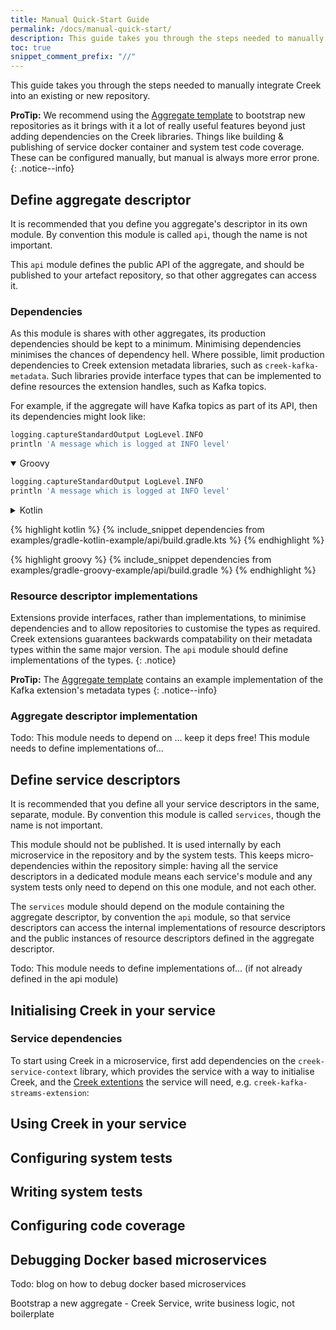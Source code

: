 ```yaml
---
title: Manual Quick-Start Guide
permalink: /docs/manual-quick-start/
description: This guide takes you through the steps needed to manually integrate Creek into an existing or new repository.
toc: true
snippet_comment_prefix: "//"
---
```


This guide takes you through the steps needed to manually integrate Creek into an existing or new repository.

**ProTip:** We recommend using the [Aggregate template](/aggregate-template) to bootstrap new repositories as it brings with it a lot 
of really useful features beyond just adding dependencies on the Creek libraries. Things like building & publishing
of service docker container and system test code coverage. These can be configured manually, but manual is always 
more error prone.
{: .notice--info}

## Define aggregate descriptor

It is recommended that you define you aggregate's descriptor in its own module. 
By convention this module is called `api`, though the name is not important.

This `api` module defines the public API of the aggregate, and should be published to your artefact repository, 
so that other aggregates can access it.

### Dependencies

As this module is shares with other aggregates, its production dependencies should be kept to a minimum. 
Minimising dependencies minimises the chances of dependency hell. 
Where possible, limit production dependencies to Creek extension metadata libraries, such as `creek-kafka-metadata`.
Such libraries provide interface types that can be implemented to define resources the extension handles, such as Kafka topics.

For example, if the aggregate will have Kafka topics as part of its API, then its dependencies might look like:


```groovy
logging.captureStandardOutput LogLevel.INFO
println 'A message which is logged at INFO level'
```

<details open>
<summary>Groovy</summary>

```groovy
logging.captureStandardOutput LogLevel.INFO
println 'A message which is logged at INFO level'
```

</details>

<details>
<summary>Kotlin</summary>

```kotlin
logging.captureStandardOutput(LogLevel.INFO)
println("A message which is logged at INFO level")
```

</details>

{% highlight kotlin %}
{% include_snippet dependencies from examples/gradle-kotlin-example/api/build.gradle.kts %}
{% endhighlight %}

{% highlight groovy %}
{% include_snippet dependencies from examples/gradle-groovy-example/api/build.gradle %}
{% endhighlight %}

### Resource descriptor implementations

Extensions provide interfaces, rather than implementations, to minimise dependencies and to allow repositories
to customise the types as required.
Creek extensions guarantees backwards compatability on their metadata types within the same major version.
The `api` module should define implementations of the types.
{: .notice}

**ProTip:** The [Aggregate template](/aggregate-template) contains an example implementation of the Kafka extension's
metadata types
{: .notice--info}

### Aggregate descriptor implementation

Todo:
This module needs to depend on ...   keep it deps free!
This module needs to define implementations of...

## Define service descriptors

It is recommended that you define all your service descriptors in the same, separate, module. 
By convention this module is called `services`, though the name is not important.

This module should not be published. It is used internally by each microservice in the repository and by the 
system tests. This keeps micro-dependencies within the repository simple: having all the service descriptors 
in a dedicated module means each service's module and any system tests only need to depend on this one module,
and not each other.

The `services` module should depend on the module containing the aggregate descriptor, by convention the `api` module,
so that service descriptors can access the internal implementations of resource descriptors and the public instances
of resource descriptors defined in the aggregate descriptor.

Todo:
This module needs to define implementations of... (if not already defined in the api module)

## Initialising Creek in your service
### Service dependencies

To start using Creek in a microservice, first add dependencies on the `creek-service-context` library, which provides 
the service with a way to initialise Creek, and the [Creek extentions](/extensions) the service will need, e.g.  `creek-kafka-streams-extension`:




## Using Creek in your service
## Configuring system tests
## Writing system tests
## Configuring code coverage
## Debugging Docker based microservices



Todo: blog on how to debug docker based microservices

Bootstrap a new aggregate - Creek Service, write business logic, not boilerplate